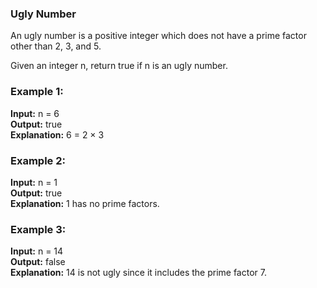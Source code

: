 ### Ugly Number

An ugly number is a positive integer which does not have a prime factor other than 2, 3, and 5.  

Given an integer n, return true if n is an ugly number.  

### Example 1:  
**Input:** n = 6  
**Output:** true  
**Explanation:** 6 = 2 × 3  

### Example 2:  
**Input:** n = 1  
**Output:** true  
**Explanation:** 1 has no prime factors.  

### Example 3:  
**Input:** n = 14  
**Output:** false  
**Explanation:** 14 is not ugly since it includes the prime factor 7.
